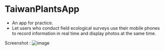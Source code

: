 # TaiwanPlantsApp
- An app for practice.
- Let users who conduct field ecological surveys use their mobile phones to record information in real time and display photos at the same time.

Screenshot :
![image]()
